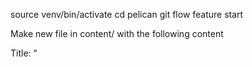 source venv/bin/activate
cd pelican
git flow feature start <nomefeature>

Make new file in content/ with the following content

Title: "<title of the post>"
Date: $(date +"%Y-%m-%d %H:00:00 +0100")
Category: Programming/Projects
Tags: <comma separated tags>
Authors: Leonardo Giordani
Slug: <slug>
Summary: <summary>

write the post

add, commit

git flow feature finish

git flow release start $(date +"%Y%m%d%H%M")

version >> version.txt

git flow release finish

git push

./deploy.sh


http://goo.gl/ To shorten URL

Take picture

Twitter
http://djangolinks.com/
Google+
Webmasters Tools
pythondigest.ru
http://pycoders.com
